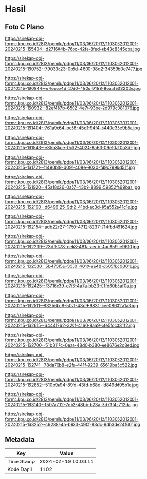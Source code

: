 # Hasil

## Foto C Plano

https://sirekap-obj-formc.kpu.go.id/2813/pemilu/pdpr/11/03/06/20/12/1103062012001-20240215-155404--d271604b-76bc-42fe-8fed-eb43c8345cba.jpg

https://sirekap-obj-formc.kpu.go.id/2813/pemilu/pdpr/11/03/06/20/12/1103062012001-20240215-160752--79033c23-0b5d-4600-98d2-34359b0e7477.jpg

https://sirekap-obj-formc.kpu.go.id/2813/pemilu/pdpr/11/03/06/20/12/1103062012001-20240215-160844--e4ecee4d-27d0-450c-9158-8eaaf533202c.jpg

https://sirekap-obj-formc.kpu.go.id/2813/pemilu/pdpr/11/03/06/20/12/1103062012001-20240215-160932--82ef487b-6502-4e7f-93be-2d979c081076.jpg

https://sirekap-obj-formc.kpu.go.id/2813/pemilu/pdpr/11/03/06/20/12/1103062012001-20240215-161404--761a9e64-bc56-45d1-94f4-b440e33e9b5a.jpg

https://sirekap-obj-formc.kpu.go.id/2813/pemilu/pdpr/11/03/06/20/12/1103062012001-20240215-161543--e35b85ce-0c92-4024-8a63-09e10af0a3d9.jpg

https://sirekap-obj-formc.kpu.go.id/2813/pemilu/pdpr/11/03/06/20/12/1103062012001-20240215-161721--f1490b19-d091-408e-9030-fd9c799bd51f.jpg

https://sirekap-obj-formc.kpu.go.id/2813/pemilu/pdpr/11/03/06/20/12/1103062012001-20240215-161920--45a18d26-0a57-43b9-8899-59852fa99baa.jpg

https://sirekap-obj-formc.kpu.go.id/2813/pemilu/pdpr/11/03/06/20/12/1103062012001-20240215-162100--d6496125-9df2-41bd-ac3d-85a552a41c1e.jpg

https://sirekap-obj-formc.kpu.go.id/2813/pemilu/pdpr/11/03/06/20/12/1103062012001-20240215-162154--adb22c27-1750-4712-8237-714fbd461624.jpg

https://sirekap-obj-formc.kpu.go.id/2813/pemilu/pdpr/11/03/06/20/12/1103062012001-20240215-162239--23df5378-ceb8-481a-aecb-4ac859ce9610.jpg

https://sirekap-obj-formc.kpu.go.id/2813/pemilu/pdpr/11/03/06/20/12/1103062012001-20240215-162338--5b47315e-3350-4019-aa48-cb05fbc9801b.jpg

https://sirekap-obj-formc.kpu.go.id/2813/pemilu/pdpr/11/03/06/20/12/1103062012001-20240215-162425--f3716c39-c7f6-4a7a-bb23-01fd60b5af0a.jpg

https://sirekap-obj-formc.kpu.go.id/2813/pemilu/pdpr/11/03/06/20/12/1103062012001-20240215-162511--83256bc8-5071-43c9-9831-bee08632a1a3.jpg

https://sirekap-obj-formc.kpu.go.id/2813/pemilu/pdpr/11/03/06/20/12/1103062012001-20240215-162615--64441962-320f-4160-8aa9-afe5fcc331f2.jpg

https://sirekap-obj-formc.kpu.go.id/2813/pemilu/pdpr/11/03/06/20/12/1103062012001-20240215-162700--51b3117c-0eaa-48d0-b380-ee8676e2c8ed.jpg

https://sirekap-obj-formc.kpu.go.id/2813/pemilu/pdpr/11/03/06/20/12/1103062012001-20240215-162741--78da70b8-e2fe-441f-9239-65619ba5c522.jpg

https://sirekap-obj-formc.kpu.go.id/2813/pemilu/pdpr/11/03/06/20/12/1103062012001-20240215-162852--510b9a94-89fd-43fd-b68d-fd849dd95b1e.jpg

https://sirekap-obj-formc.kpu.go.id/2813/pemilu/pdpr/11/03/06/20/12/1103062012001-20240215-163140--f507a702-7db2-48bb-b23a-8d73f4c712da.jpg

https://sirekap-obj-formc.kpu.go.id/2813/pemilu/pdpr/11/03/06/20/12/1103062012001-20240215-163252--c9288e4a-b933-490f-83dc-9db3de24f60f.jpg


## Metadata

| Key        | Value               |
| ---------- | ------------------- |
| Time Stamp | 2024-02-19 10:03:11 |
| Kode Dapil | 1102                |



